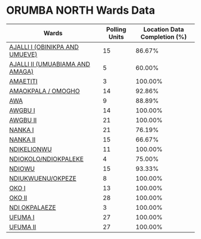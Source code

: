 
# ORUMBA NORTH Wards Data

| Wards | Polling Units | Location Data Completion (%) |
| ---- | ----- | ------- |
| [AJALLI  I (OBINIKPA AND UMUEVE)](./wards/1015-ajalli-i-(obinikpa-and-umueve)) | 15 | 86.67% |
| [AJALLI  II (UMUABIAMA AND AMAGA)](./wards/1016-ajalli-ii-(umuabiama-and-amaga)) | 5 | 60.00% |
| [AMAETITI](./wards/1017-amaetiti) | 3 | 100.00% |
| [AMAOKPALA / OMOGHO](./wards/1018-amaokpala-/-omogho) | 14 | 92.86% |
| [AWA](./wards/1019-awa) | 9 | 88.89% |
| [AWGBU  I](./wards/1020-awgbu-i) | 14 | 100.00% |
| [AWGBU  II](./wards/1021-awgbu-ii) | 21 | 100.00% |
| [NANKA  I](./wards/1022-nanka-i) | 21 | 76.19% |
| [NANKA  II](./wards/1023-nanka-ii) | 15 | 66.67% |
| [NDIKELIONWU](./wards/1024-ndikelionwu) | 11 | 100.00% |
| [NDIOKOLO/NDIOKPALEKE](./wards/1025-ndiokolo/ndiokpaleke) | 4 | 75.00% |
| [NDIOWU](./wards/1026-ndiowu) | 15 | 93.33% |
| [NDIUKWUENU/OKPEZE](./wards/1027-ndiukwuenu/okpeze) | 8 | 100.00% |
| [OKO I](./wards/1028-oko-i) | 13 | 100.00% |
| [OKO  II](./wards/1029-oko-ii) | 28 | 100.00% |
| [NDI OKPALAEZE](./wards/1030-ndi-okpalaeze) | 3 | 100.00% |
| [UFUMA  I](./wards/1031-ufuma-i) | 27 | 100.00% |
| [UFUMA  II](./wards/1032-ufuma-ii) | 27 | 100.00% |




